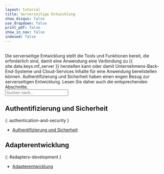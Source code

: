 ```yaml
---
layout: tutorial
title: Serverseitige Entwicklung
show_disqus: false
use_dropdown: false
print_pdf: false
show_in_nav: false
indexed: false
---
```

<!-- NLS_CHARSET=UTF-8 -->
<br>
Die serverseitige Entwicklung stellt die Tools und Funktionen bereit, die erforderlich sind, damit eine Anwendung eine Verbindung zu {{ site.data.keys.mf_server }} herstellen kann oder damit Unternehmens-Back-End-Systeme und Cloud-Services Inhalte für eine Anwendung bereitstellen können. Authentifizierung und Sicherheit haben einen engen Bezug zur serverseitigen Entwicklung. Lesen Sie daher auch die entsprechenden Abschnitte.



<form role="search"  aria-label="Inline search field" action="{{site.baseurl}}/search/" method="get">
    <div class="input-group add-on">
        <input style="width: 206px" id="search-input" type="text" aria-label="search field" class="form-control" placeholder="Suchen nach..." name="q">
    </div>
</form>

## Authentifizierung und Sicherheit
{: authentication-and-security }
* [Authentifizierung und Sicherheit](../authentication-and-security/)

## Adapterentwicklung
{: #adapters-development }
* [Adapterentwicklung](../adapters/)
